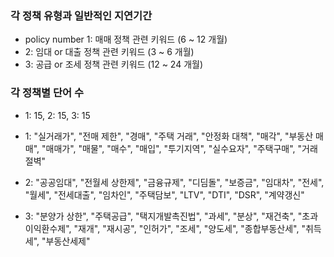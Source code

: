 ### 각 정책 유형과 일반적인 지연기간
- policy number 1: 매매 정책 관련 키워드 (6 ~ 12 개월)
- 2: 임대 or 대출 정책 관련 키워드 (3 ~ 6 개월)
- 3: 공급 or 조세 정책 관련 키워드 (12 ~ 24 개월)


### 각 정책별 단어 수 
- 1: 15, 2: 15, 3: 15

- 1: "실거래가", "전매 제한", "경매", "주택 거래", "안정화 대책", "매각", 
        "부동산 매매", "매매가", "매물", "매수", "매입", "투기지역", 
        "실수요자", "주택구매", "거래절벽"

- 2: "공공임대", "전월세 상한제", "금융규제", "디딤돌", "보증금", "임대차", 
        "전세", "월세", "전세대출", "임차인", "주택담보", "LTV", 
        "DTI", "DSR", "계약갱신"

- 3: "분양가 상한", "주택공급", "택지개발촉진법", "과세", "분상", "재건축", 
        "초과이익환수제", "재개", "재시공", "인허가", "조세", "양도세", 
        "종합부동산세", "취득세", "부동산세제"
